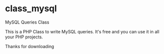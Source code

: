 class_mysql
===========

MySQL Queries Class

This is a PHP Class to write MySQL queries. It's free and you can use it in all your PHP projects.

Thanks for downloading

